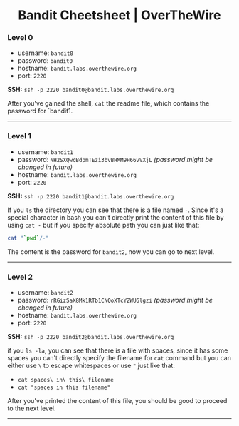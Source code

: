 <h1 align="center">Bandit Cheetsheet | OverTheWire</h1>

<h3>Level 0</h3>

* username: `bandit0`
* password: `bandit0`
* hostname: `bandit.labs.overthewire.org`
* port: `2220`

**SSH:** `ssh -p 2220 bandit0@bandit.labs.overthewire.org`

After you've gained the shell, `cat` the readme file, which contains the password for `bandit1.

---

<h3>Level 1</h3>

* username: `bandit1`
* password: `NH2SXQwcBdpmTEzi3bvBHMM9H66vVXjL` *(password might be changed in future)*
* hostname: `bandit.labs.overthewire.org`
* port: `2220`

**SSH:** `ssh -p 2220 bandit1@bandit.labs.overthewire.org`

If you `ls` the directory you can see that there is a file named `-`. Since it's a special character in bash you can't directly print the content of this file by using `cat -` but if you specify absolute path you can just like that:

```bash
cat "`pwd`/-"
```

The content is the password for `bandit2`, now you can go to next level.

---

<h3>Level 2</h3>

* username: `bandit2`
* password: `rRGizSaX8Mk1RTb1CNQoXTcYZWU6lgzi` *(password might be changed in future)*
* hostname: `bandit.labs.overthewire.org`
* port: `2220`

**SSH:** `ssh -p 2220 bandit2@bandit.labs.overthewire.org`

if you `ls -la`, you can see that there is a file with spaces, since it has some spaces you can't directly specify the filename for `cat` command but you can either use `\` to escape whitespaces or use `"` just like that:

* `cat spaces\ in\ this\ filename`
* `cat "spaces in this filename"`

After you've printed the content of this file, you should be good to proceed to the next level.

---



